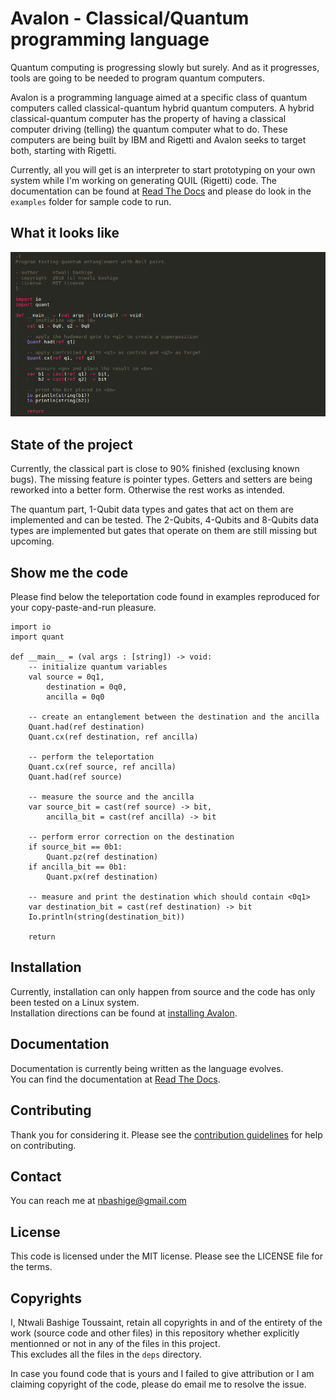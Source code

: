 # Avalon - Classical/Quantum programming language

Quantum computing is progressing slowly but surely. And as it progresses, tools are going to be needed to program quantum computers.

Avalon is a programming language aimed at a specific class of quantum computers called classical-quantum hybrid quantum computers.
A hybrid classical-quantum computer has the property of having a classical computer driving (telling) the quantum computer what to do.
These computers are being built by IBM and Rigetti and Avalon seeks to target both, starting with Rigetti.

Currently, all you will get is an interpreter to start prototyping on your own system while I'm working on generating QUIL (Rigetti) code.
The documentation can be found at [Read The Docs](https://avalon-lang.readthedocs.io/en/latest) and please do look in the `examples` folder for sample code to run.

## What it looks like

![Avalon sample program in my editor](images/entanglement.avl.png "Avalon program in Sublime Text")

## State of the project

Currently, the classical part is close to 90% finished (exclusing known bugs). The missing feature is pointer types.
Getters and setters are being reworked into a better form. Otherwise the rest works as intended.

The quantum part, 1-Qubit data types and gates that act on them are implemented and can be tested.
The 2-Qubits, 4-Qubits and 8-Qubits data types are implemented but gates that operate on them are still missing but upcoming.

## Show me the code

Please find below the teleportation code found in examples reproduced for your copy-paste-and-run pleasure.

```
import io
import quant

def __main__ = (val args : [string]) -> void:
    -- initialize quantum variables
    val source = 0q1,
        destination = 0q0,
        ancilla = 0q0

    -- create an entanglement between the destination and the ancilla
    Quant.had(ref destination)
    Quant.cx(ref destination, ref ancilla)

    -- perform the teleportation
    Quant.cx(ref source, ref ancilla)
    Quant.had(ref source)

    -- measure the source and the ancilla
    var source_bit = cast(ref source) -> bit,
        ancilla_bit = cast(ref ancilla) -> bit

    -- perform error correction on the destination
    if source_bit == 0b1:
        Quant.pz(ref destination)
    if ancilla_bit == 0b1:
        Quant.px(ref destination)

    -- measure and print the destination which should contain <0q1>
    var destination_bit = cast(ref destination) -> bit
    Io.println(string(destination_bit))

    return
```

## Installation

Currently, installation can only happen from source and the code has only been tested on a Linux system.  
Installation directions can be found at [installing Avalon](https://avalon-lang.readthedocs.io/en/latest/installation.html).

## Documentation

Documentation is currently being written as the language evolves.  
You can find the documentation at [Read The Docs](https://avalon-lang.readthedocs.io/en/latest).

## Contributing

Thank you for considering it. Please see the [contribution guidelines](https://github.com/avalon-lang/avaloniq/blob/master/CONTRIBUTING.md) for help on contributing.

## Contact

You can reach me at <a href="mailto:nbashige@gmail.com">nbashige@gmail.com</a>

## License

This code is licensed under the MIT license. Please see the LICENSE file for the terms.

## Copyrights

I, Ntwali Bashige Toussaint, retain all copyrights in and of the entirety of the work (source code and other files) in this repository whether explicitly mentionned or not in any of the files in this project.  
This excludes all the files in the `deps` directory.

In case you found code that is yours and I failed to give attribution or I am claiming copyright of the code, please do email me to resolve the issue.

